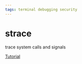 ```yaml
---
tags: terminal debugging security
---
```


# strace
trace system calls and signals

[Tutorial](https://www.howtoforge.com/linux-strace-command/)